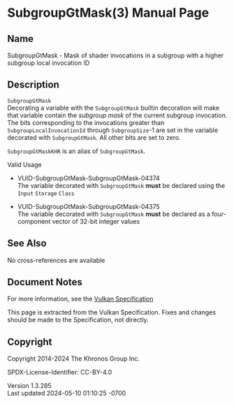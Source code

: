 # SubgroupGtMask(3) Manual Page

## Name

SubgroupGtMask - Mask of shader invocations in a subgroup with a higher
subgroup local invocation ID



## <a href="#_description" class="anchor"></a>Description

`SubgroupGtMask`  
Decorating a variable with the `SubgroupGtMask` builtin decoration will
make that variable contain the *subgroup mask* of the current subgroup
invocation. The bits corresponding to the invocations greater than
`SubgroupLocalInvocationId` through `SubgroupSize`-1 are set in the
variable decorated with `SubgroupGtMask`. All other bits are set to
zero.

`SubgroupGtMaskKHR` is an alias of `SubgroupGtMask`.

Valid Usage

- <a href="#VUID-SubgroupGtMask-SubgroupGtMask-04374"
  id="VUID-SubgroupGtMask-SubgroupGtMask-04374"></a>
  VUID-SubgroupGtMask-SubgroupGtMask-04374  
  The variable decorated with `SubgroupGtMask` **must** be declared
  using the `Input` `Storage` `Class`

- <a href="#VUID-SubgroupGtMask-SubgroupGtMask-04375"
  id="VUID-SubgroupGtMask-SubgroupGtMask-04375"></a>
  VUID-SubgroupGtMask-SubgroupGtMask-04375  
  The variable decorated with `SubgroupGtMask` **must** be declared as a
  four-component vector of 32-bit integer values

## <a href="#_see_also" class="anchor"></a>See Also

No cross-references are available

## <a href="#_document_notes" class="anchor"></a>Document Notes

For more information, see the <a
href="https://registry.khronos.org/vulkan/specs/1.3-extensions/html/vkspec.html#SubgroupGtMask"
target="_blank" rel="noopener">Vulkan Specification</a>

This page is extracted from the Vulkan Specification. Fixes and changes
should be made to the Specification, not directly.

## <a href="#_copyright" class="anchor"></a>Copyright

Copyright 2014-2024 The Khronos Group Inc.

SPDX-License-Identifier: CC-BY-4.0

Version 1.3.285  
Last updated 2024-05-10 01:10:25 -0700
